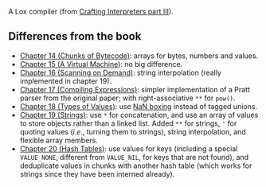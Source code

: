 A Lox compiler (from [Crafting Interpreters part
III](https://craftinginterpreters.com/a-bytecode-virtual-machine.html)).

## Differences from the book

* [Chapter 14 (Chunks of Bytecode)](https://craftinginterpreters.com/chunks-of-bytecode.html): arrays for bytes, numbers and values.
* [Chapter 15 (A Virtual Machine)](https://craftinginterpreters.com/a-virtual-machine.html): no big difference.
* [Chapter 16 (Scanning on Demand)](https://craftinginterpreters.com/scanning-on-demand.html): string interpolation (really implemented in chapter 19).
* [Chapter 17 (Compiling Expressions)](https://craftinginterpreters.com/compiling-expressions.html): simpler implementation of a Pratt parser from the original paper; with right-associative `**` for `pow()`.
* [Chapter 18 (Types of Values)](https://craftinginterpreters.com/types-of-values.html): use [NaN boxing](https://craftinginterpreters.com/optimization.html#nan-boxing) instead of tagged unions.
* [Chapter 19 (Strings)](https://craftinginterpreters.com/strings.html): use `*` for concatenation, and use an array of values to store objects rather than a linked list. Added `**` for strings, `'` for quoting values (_i.e._, turning them to strings), string interpolation, and flexible array members.
* [Chapter 20 (Hash Tables)](https://craftinginterpreters.com/hash-tables.html): use values for keys (including a special `VALUE_NONE`, different from `VALUE_NIL`, for keys that are not found), and deduplicate values in chunks with another hash table (which works for strings since they have been interned already).
